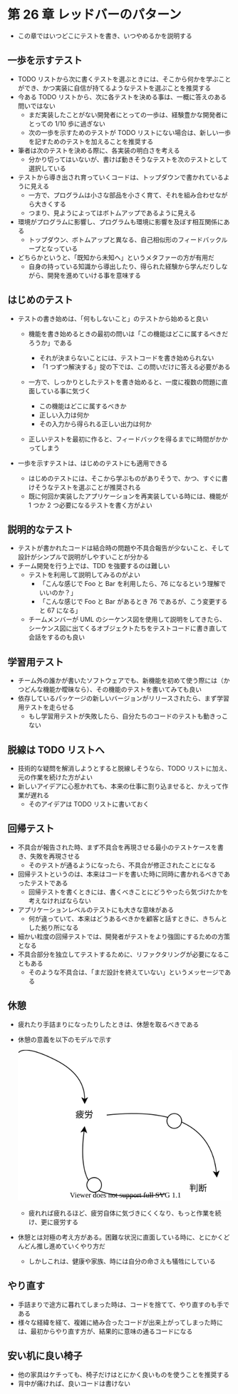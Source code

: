 # 第 26 章 レッドバーのパターン

-   この章ではいつどこにテストを書き、いつやめるかを説明する

## 一歩を示すテスト

-   TODO リストから次に書くテストを選ぶときには、そこから何かを学ぶことができ、かつ実装に自信が持てるようなテストを選ぶことを推奨する
-   今ある TODO リストから、次に各テストを決める事は、一概に答えのある問いではない
    -   まだ実装したことがない開発者にとっての一歩は、経験豊かな開発者にとっての 1/10 歩に過ぎない
    -   次の一歩を示すためのテストが TODO リストにない場合は、新しい一歩を記すためのテストを加えることを推奨する
-   筆者は次のテストを決める際に、各実装の明白さを考える
    -   分かり切ってはいないが、書けば動きそうなテストを次のテストとして選択している
-   テストから導き出され育っていくコードは、トップダウンで書かれているように見える
    -   一方で、プログラムは小さな部品を小さく育て、それを組み合わせながら大きくする
    -   つまり、見ようによってはボトムアップであるように見える
-   環境がプログラムに影響し、プログラムも環境に影響を及ぼす相互関係にある
    -   トップダウン、ボトムアップと異なる、自己相似形のフィードバックループとなっている
-   どちらかというと、「既知から未知へ」というメタファーの方が有用だ
    -   自身の持っている知識から導出したり、得られた経験から学んだりしながら、開発を進めていける事を意味する

## はじめのテスト

-   テストの書き始めは、「何もしないこと」のテストから始めると良い

    -   機能を書き始めるときの最初の問いは「この機能はどこに属するべきだろうか」である

        -   それが決まらないことには、テストコードを書き始められない
        -   「1 つずつ解決する」掟の下では、この問いだけに答える必要がある

    -   一方で、しっかりとしたテストを書き始めると、一度に複数の問題に直面している事に気づく

        -   この機能はどこに属するべきか
        -   正しい入力は何か
        -   その入力から得られる正しい出力は何か

    -   正しいテストを最初に作ると、フィードバックを得るまでに時間がかかってしまう

-   一歩を示すテストは、はじめのテストにも適用できる
    -   はじめのテストには、そこから学ぶものがありそうで、かつ、すぐに書けそうなテストを選ぶことが推奨される
    -   既に何回か実装したアプリケーションを再実装している時には、機能が 1 つか 2 つ必要になるテストを書く方がよい

## 説明的なテスト

-   テストが書かれたコードは結合時の問題や不具合報告が少ないこと、そして設計がシンプルで説明がしやすいことが分かる
-   チーム開発を行う上では、TDD を強要するのは難しい
    -   テストを利用して説明してみるのがよい
        -   「こんな感じで Foo と Bar を利用したら、76 になるという理解でいいのか？」
        -   「こんな感じで Foo と Bar があるとき 76 であるが、こう変更すると 67 になる」
    -   チームメンバーが UML のシーケンス図を使用して説明をしてきたら、シーケンス図に出てくるオブジェクトたちをテストコードに書き直して会話をするのも良い

## 学習用テスト

-   チーム外の誰かが書いたソフトウェアでも、新機能を初めて使う際には（かつどんな機能か曖昧なら）、その機能のテストを書いてみても良い
-   依存しているパッケージの新しいバージョンがリリースされたら、まず学習用テストを走らせる
    -   もし学習用テストが失敗したら、自分たちのコードのテストも動きっこない

## 脱線は TODO リストへ

-   技術的な疑問を解消しようとすると脱線しそうなら、TODO リストに加え、元の作業を続けた方がよい
-   新しいアイデアに心惹かれても、本来の仕事に割り込ませると、かえって作業が遅れる
    -   そのアイデアは TODO リストに書いておく

## 回帰テスト

-   不具合が報告された時、まず不具合を再現させる最小のテストケースを書き、失敗を再現させる
    -   そのテストが通るようになったら、不具合が修正されたことになる
-   回帰テストというのは、本来はコードを書いた時に同時に書かれるべきであったテストである
    -   回帰テストを書くときには、書くべきことにどうやったら気づけたかを考えなければならない
-   アプリケーションレベルのテストにも大きな意味がある
    -   何が違っていて、本来はどうあるべきかを顧客と話すときに、きちんとした拠り所になる
-   細かい粒度の回帰テストでは、開発者がテストをより強固にするための方策となる
-   不具合部分を独立してテストするために、リファクタリングが必要になることもある
    -   そのような不具合は、「まだ設計を終えていない」というメッセージである

## 休憩

-   疲れたり手詰まりになったりしたときは、休憩を取るべきである
-   休憩の意義を以下のモデルで示す

    ![](./img/causal_loop.svg)

    -   疲れれば疲れるほど、疲労自体に気づきにくくなり、もっと作業を続け、更に疲労する

-   休憩とは対極の考え方がある。困難な状況に直面している時に、とにかくどんどん推し進めていくやり方だ
    -   しかしこれは、健康や家族、時には自分の命さえも犠牲にしている

## やり直す

-   手詰まりで途方に暮れてしまった時は、コードを捨てて、やり直すのも手である
-   様々な経緯を経て、複雑に絡み合ったコードが出来上がってしまった時には、最初からやり直す方が、結果的に意味の通るコードになる

## 安い机に良い椅子

-   他の家具はケチっても、椅子だけはとにかく良いものを使うことを推奨する
-   背中が痛ければ、良いコードは書けない
